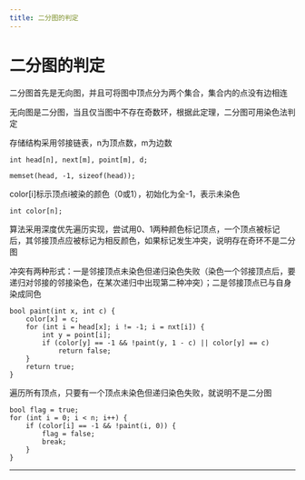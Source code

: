 ```yaml
---
title: 二分图的判定
---
```


# 二分图的判定

<script type="text/javascript" src="/include/head.js"></script>

二分图首先是无向图，并且可将图中顶点分为两个集合，集合内的点没有边相连

无向图是二分图，当且仅当图中不存在奇数环，根据此定理，二分图可用染色法判定

存储结构采用邻接链表，n为顶点数，m为边数

```
int head[n], next[m], point[m], d;

memset(head, -1, sizeof(head));
```

color[i]标示顶点i被染的颜色（0或1），初始化为全-1，表示未染色

```
int color[n];
```

算法采用深度优先遍历实现，尝试用0、1两种颜色标记顶点，一个顶点被标记后，其邻接顶点应被标记为相反颜色，如果标记发生冲突，说明存在奇环不是二分图

冲突有两种形式：一是邻接顶点未染色但递归染色失败（染色一个邻接顶点后，要递归对邻接的邻接染色，在某次递归中出现第二种冲突）；二是邻接顶点已与自身染成同色

```
bool paint(int x, int c) {
    color[x] = c;
    for (int i = head[x]; i != -1; i = nxt[i]) {
        int y = point[i];
        if (color[y] == -1 && !paint(y, 1 - c) || color[y] == c)
            return false;
    }
    return true;
}
```

遍历所有顶点，只要有一个顶点未染色但递归染色失败，就说明不是二分图

```
bool flag = true;
for (int i = 0; i < n; i++) {
    if (color[i] == -1 && !paint(i, 0)) {
        flag = false;
        break;
    }
}
```

---

<script type="text/javascript" src="/include/tail.js"></script>
